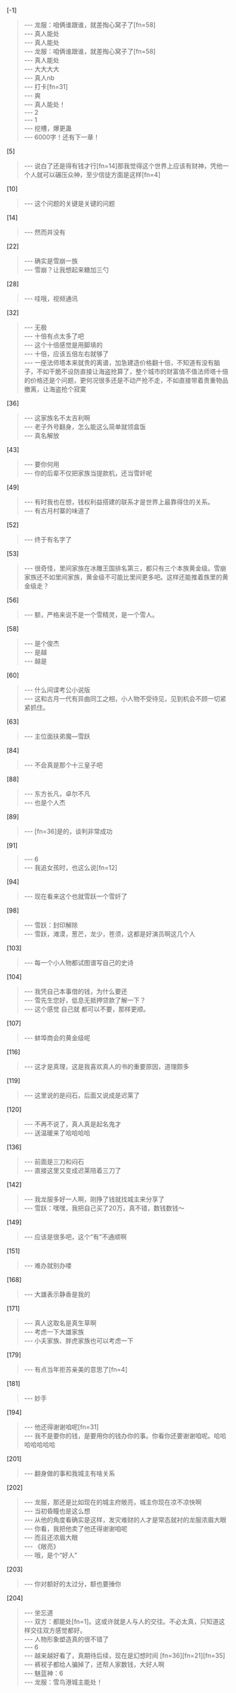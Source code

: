 
[-1] 
>--- 龙服：咱俩谁跟谁，就差掏心窝子了[fn=58]<br>
>--- 真人能处<br>
>--- 真人能处<br>
>--- 龙服：咱俩谁跟谁，就差掏心窝子了[fn=58]<br>
>--- 真人能处<br>
>--- 大大大大<br>
>--- 真人nb<br>
>--- 打卡[fn=31]<br>
>--- 爽<br>
>--- 真人能处！<br>
>--- 2<br>
>--- 1<br>
>--- 挖槽，爆更蛊<br>
>--- 6000字！还有下一章！<br>

[5] 
>--- 说白了还是得有钱才行[fn=14]那我觉得这个世界上应该有财神，凭他一个人就可以碾压众神，至少信徒方面是这样[fn=4]<br>

[10] 
>--- 这个问题的关键是关键的问题<br>

[14] 
>--- 然而并没有<br>

[22] 
>--- 确实是雪崩一族<br>
>--- 雪崩？让我想起来糖加三勺<br>

[28] 
>--- 哇哦，视频通讯<br>

[32] 
>--- 无极<br>
>--- 十倍有点太多了吧<br>
>--- 这个十倍感觉是用脚填的<br>
>--- 十倍，应该五倍左右就够了<br>
>--- 一座法师塔本来就贵的离谱，加急建造价格翻十倍，不知道有没有脑子，不如干脆不设防直接让海盗抢算了，整个城市的财富值不值法师塔十倍的价格还是个问题，更何况很多还是不动产抢不走，不如直接带着贵重物品撤离，让海盗抢个寂寞<br>

[36] 
>--- 这家族名不太吉利啊<br>
>--- 老子外号翻身，怎么能这么简单就领盒饭<br>
>--- 真名解放<br>

[43] 
>--- 要你何用<br>
>--- 你的后辈不仅把家族当提款机，还当雪奸呢<br>

[49] 
>--- 有时我也在想，钱权利益搭建的联系才是世界上最靠得住的关系。<br>
>--- 有古月村寨的味道了<br>

[52] 
>--- 终于有名字了<br>

[53] 
>--- 很奇怪，里间家族在冰雕王国排名第三，都只有三个本族黄金级。雪崩家族还不如里间家族，黄金级不可能比里间更多吧。这样还能推着族里的黄金级走？<br>

[56] 
>--- 额，严格来说不是一个雪精灵，是一个雪人。<br>

[58] 
>--- 是个俊杰<br>
>--- 是越<br>
>--- 越是<br>

[60] 
>--- 什么间谍考公小说版<br>
>--- 这和古月一代有异曲同工之相，小人物不受待见，见到机会不顾一切紧紧抓住。<br>

[63] 
>--- 主位面扶弟魔—雪跃<br>

[84] 
>--- 不会真是那个十三皇子吧<br>

[88] 
>--- 东方长凡，卓尔不凡<br>
>--- 也是个人杰<br>

[89] 
>--- [fn=36]是的，谈判非常成功<br>

[91] 
>--- 6<br>
>--- 我追女孩时，也这么说[fn=12]<br>

[94] 
>--- 现在看来这个也就雪跃一个雪奸了<br>

[98] 
>--- 雪跃：封印解除<br>
>--- 雪跃，滩漠，葱芒，龙少，苍须，这都是好演员啊这几个人<br>

[103] 
>--- 每一个小人物都试图谱写自己的史诗<br>

[104] 
>--- 我凭自己本事借的钱，为什么要还<br>
>--- 雪先生您好，低息无抵押贷款了解一下？<br>
>--- 这个感觉
自己就
都可以不要，那样更顺。<br>

[107] 
>--- 蚌埠商会的黄金级呢<br>

[116] 
>--- 这才是真理，这是我喜欢真人的书的重要原因，道理颇多<br>

[119] 
>--- 这里说的是闷石，后面又说成是迟莱了<br>

[120] 
>--- 不再不说了，真人真是起名鬼才<br>
>--- 送温暖来了哈哈哈哈<br>

[136] 
>--- 前面是三刀和闷石<br>
>--- 直接这里又变成迟莱陪着三刀了<br>

[142] 
>--- 我龙服多好一人啊，刚挣了钱就找城主来分享了<br>
>--- 雪跃：嘿嘿，我把自己买了20万，真不错，数钱数钱～<br>

[149] 
>--- 应该是很多吧，这个“有”不通顺啊<br>

[151] 
>--- 难办就别办喽<br>

[168] 
>--- 大雄表示静香是我的<br>

[171] 
>--- 真人这取名是真生草啊<br>
>--- 考虑一下大雄家族<br>
>--- 小夫家族、胖虎家族也可以考虑一下<br>

[179] 
>--- 有点当年拒苏亲美的意思了[fn=4]<br>

[181] 
>--- 妙手<br>

[194] 
>--- 他还得谢谢咱呢[fn=31]<br>
>--- 我不是要你的钱，是要用你的钱办你的事。你看你还要谢谢咱呢。哈哈哈哈哈哈哈<br>

[201] 
>--- 翻身做的事和我城主有啥关系<br>

[202] 
>--- 龙服，那还是比如现在的城主府敞亮，城主你现在凉不凉快啊<br>
>--- 当初昏瞳也是这么想<br>
>--- 从他的角度看确实是这样，发灾难财的人才是常态就衬的龙服浓眉大眼<br>
>--- 你看，我把他卖了他还得谢谢咱呢<br>
>--- 而且还浓眉大眼<br>
>--- 《敞亮》<br>
>--- 哦，是个“好人”<br>

[203] 
>--- 你对额好的太过分，额也要捶你<br>

[204] 
>--- 坐忘道<br>
>--- 双方：都能处[fn=1]。这或许就是人与人的交往。不必太真，只知道这样交往双方感觉都好。<br>
>--- 人物形象塑造真的很不错了<br>
>--- 6<br>
>--- 越来越好看了，真期待后续，现在是幻想时间 [fn=36][fn=21][fn=35]<br>
>--- 裤衩子都给人骗掉了，还帮人家数钱，大好人啊<br>
>--- 魅蓝神：6<br>
>--- 龙服：雪鸟港城主能处！<br>
